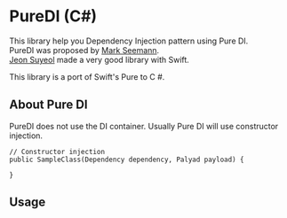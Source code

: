 # PureDI (C#)

This library help you Dependency Injection pattern using Pure DI.  
PureDI was proposed by [Mark Seemann](http://blog.ploeh.dk/2014/06/10/pure-di/).  
[Jeon Suyeol](https://github.com/devxoul/Pure) made a very good library with Swift.
  
This library is a port of Swift's Pure to C #.

## About Pure DI

PureDI does not use the DI container. Usually Pure DI will use constructor injection.  


```
// Constructor injection
public SampleClass(Dependency dependency, Palyad payload) {

}
```

## Usage


